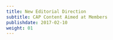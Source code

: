 ```yaml
---
title: New Editorial Direction
subtitle: CAP Content Aimed at Members
publishdate: 2017-02-10
weight: 01
---
```


